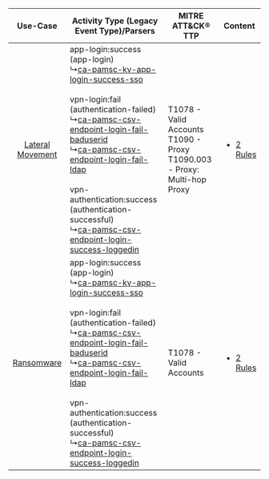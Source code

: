 |    Use-Case    | Activity Type (Legacy Event Type)/Parsers    | MITRE ATT&CK® TTP    | Content    |
|:----:| ---- | ---- | ---- |
| [Lateral Movement](../../../UseCases/uc_lateral_movement.md) |  app-login:success (app-login)<br> ↳[ca-pamsc-kv-app-login-success-sso](Ps/pC_capamsckvapploginsuccesssso.md)<br><br> vpn-login:fail (authentication-failed)<br> ↳[ca-pamsc-csv-endpoint-login-fail-baduserid](Ps/pC_capamsccsvendpointloginfailbaduserid.md)<br> ↳[ca-pamsc-csv-endpoint-login-fail-ldap](Ps/pC_capamsccsvendpointloginfailldap.md)<br><br> vpn-authentication:success (authentication-successful)<br> ↳[ca-pamsc-csv-endpoint-login-success-loggedin](Ps/pC_capamsccsvendpointloginsuccessloggedin.md)<br> | T1078 - Valid Accounts<br>T1090 - Proxy<br>T1090.003 - Proxy: Multi-hop Proxy<br> | [<ul><li>2 Rules</li></ul>](RM/r_m_ca_technologies_ca_privileged_access_manager_server_control_Lateral_Movement.md) |
|       [Ransomware](../../../UseCases/uc_ransomware.md)       |  app-login:success (app-login)<br> ↳[ca-pamsc-kv-app-login-success-sso](Ps/pC_capamsckvapploginsuccesssso.md)<br><br> vpn-login:fail (authentication-failed)<br> ↳[ca-pamsc-csv-endpoint-login-fail-baduserid](Ps/pC_capamsccsvendpointloginfailbaduserid.md)<br> ↳[ca-pamsc-csv-endpoint-login-fail-ldap](Ps/pC_capamsccsvendpointloginfailldap.md)<br><br> vpn-authentication:success (authentication-successful)<br> ↳[ca-pamsc-csv-endpoint-login-success-loggedin](Ps/pC_capamsccsvendpointloginsuccessloggedin.md)<br> | T1078 - Valid Accounts<br>    | [<ul><li>2 Rules</li></ul>](RM/r_m_ca_technologies_ca_privileged_access_manager_server_control_Ransomware.md)       |